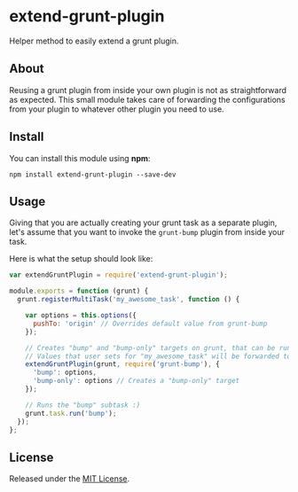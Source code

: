 # extend-grunt-plugin

Helper method to easily extend a grunt plugin.


## About

Reusing a grunt plugin from inside your own plugin is not as straightforward as expected. This small module takes care of forwarding the configurations from your plugin to whatever other plugin you need to use.


## Install

You can install this module using **npm**:

```shell
npm install extend-grunt-plugin --save-dev
```


## Usage

Giving that you are actually creating your grunt task as a separate plugin, let's assume that you want to invoke the `grunt-bump` plugin from inside your task.

Here is what the setup should look like:

```js
var extendGruntPlugin = require('extend-grunt-plugin');

module.exports = function (grunt) {
  grunt.registerMultiTask('my_awesome_task', function () {

    var options = this.options({
      pushTo: 'origin' // Overrides default value from grunt-bump
    });

    // Creates "bump" and "bump-only" targets on grunt, that can be run later
    // Values that user sets for "my_awesome_task" will be forwarded to these tasks
    extendGruntPlugin(grunt, require('grunt-bump'), {
      'bump': options,
      'bump-only': options // Creates a "bump-only" target
    });

    // Runs the "bump" subtask :)
    grunt.task.run('bump');
  });
};
```


## License

Released under the [MIT License](http://www.opensource.org/licenses/mit-license.php).

